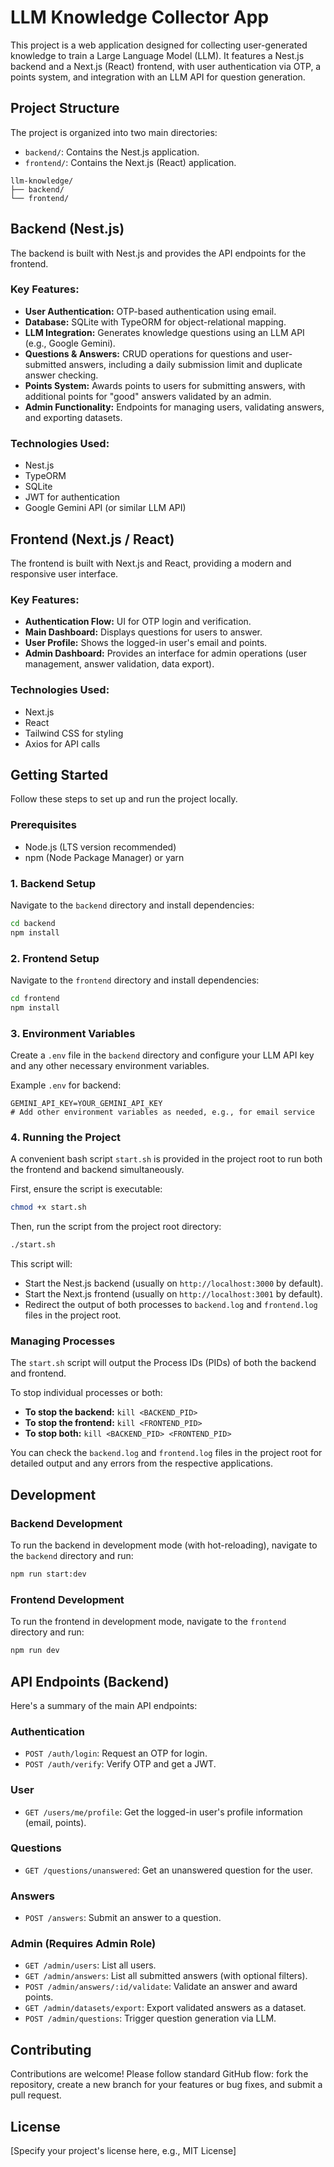 # LLM Knowledge Collector App

This project is a web application designed for collecting user-generated knowledge to train a Large Language Model (LLM). It features a Nest.js backend and a Next.js (React) frontend, with user authentication via OTP, a points system, and integration with an LLM API for question generation.

## Project Structure

The project is organized into two main directories:

- `backend/`: Contains the Nest.js application.
- `frontend/`: Contains the Next.js (React) application.

```
llm-knowledge/
├── backend/
└── frontend/
```

## Backend (Nest.js)

The backend is built with Nest.js and provides the API endpoints for the frontend.

### Key Features:

- **User Authentication:** OTP-based authentication using email.
- **Database:** SQLite with TypeORM for object-relational mapping.
- **LLM Integration:** Generates knowledge questions using an LLM API (e.g., Google Gemini).
- **Questions & Answers:** CRUD operations for questions and user-submitted answers, including a daily submission limit and duplicate answer checking.
- **Points System:** Awards points to users for submitting answers, with additional points for "good" answers validated by an admin.
- **Admin Functionality:** Endpoints for managing users, validating answers, and exporting datasets.

### Technologies Used:

- Nest.js
- TypeORM
- SQLite
- JWT for authentication
- Google Gemini API (or similar LLM API)

## Frontend (Next.js / React)

The frontend is built with Next.js and React, providing a modern and responsive user interface.

### Key Features:

- **Authentication Flow:** UI for OTP login and verification.
- **Main Dashboard:** Displays questions for users to answer.
- **User Profile:** Shows the logged-in user's email and points.
- **Admin Dashboard:** Provides an interface for admin operations (user management, answer validation, data export).

### Technologies Used:

- Next.js
- React
- Tailwind CSS for styling
- Axios for API calls

## Getting Started

Follow these steps to set up and run the project locally.

### Prerequisites

- Node.js (LTS version recommended)
- npm (Node Package Manager) or yarn

### 1. Backend Setup

Navigate to the `backend` directory and install dependencies:

```bash
cd backend
npm install
```

### 2. Frontend Setup

Navigate to the `frontend` directory and install dependencies:

```bash
cd frontend
npm install
```

### 3. Environment Variables

Create a `.env` file in the `backend` directory and configure your LLM API key and any other necessary environment variables.

Example `.env` for backend:

```
GEMINI_API_KEY=YOUR_GEMINI_API_KEY
# Add other environment variables as needed, e.g., for email service
```

### 4. Running the Project

A convenient bash script `start.sh` is provided in the project root to run both the frontend and backend simultaneously.

First, ensure the script is executable:

```bash
chmod +x start.sh
```

Then, run the script from the project root directory:

```bash
./start.sh
```

This script will:
- Start the Nest.js backend (usually on `http://localhost:3000` by default).
- Start the Next.js frontend (usually on `http://localhost:3001` by default).
- Redirect the output of both processes to `backend.log` and `frontend.log` files in the project root.

### Managing Processes

The `start.sh` script will output the Process IDs (PIDs) of both the backend and frontend.

To stop individual processes or both:

- **To stop the backend:** `kill <BACKEND_PID>`
- **To stop the frontend:** `kill <FRONTEND_PID>`
- **To stop both:** `kill <BACKEND_PID> <FRONTEND_PID>`

You can check the `backend.log` and `frontend.log` files in the project root for detailed output and any errors from the respective applications.

## Development

### Backend Development

To run the backend in development mode (with hot-reloading), navigate to the `backend` directory and run:

```bash
npm run start:dev
```

### Frontend Development

To run the frontend in development mode, navigate to the `frontend` directory and run:

```bash
npm run dev
```

## API Endpoints (Backend)

Here's a summary of the main API endpoints:

### Authentication
- `POST /auth/login`: Request an OTP for login.
- `POST /auth/verify`: Verify OTP and get a JWT.

### User
- `GET /users/me/profile`: Get the logged-in user's profile information (email, points).

### Questions
- `GET /questions/unanswered`: Get an unanswered question for the user.

### Answers
- `POST /answers`: Submit an answer to a question.

### Admin (Requires Admin Role)
- `GET /admin/users`: List all users.
- `GET /admin/answers`: List all submitted answers (with optional filters).
- `POST /admin/answers/:id/validate`: Validate an answer and award points.
- `GET /admin/datasets/export`: Export validated answers as a dataset.
- `POST /admin/questions`: Trigger question generation via LLM.

## Contributing

Contributions are welcome! Please follow standard GitHub flow: fork the repository, create a new branch for your features or bug fixes, and submit a pull request.

## License

[Specify your project's license here, e.g., MIT License]
